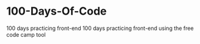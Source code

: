 # 100-Days-Of-Code
 100 days practicing front-end 100 days practicing front-end using the free code camp tool
